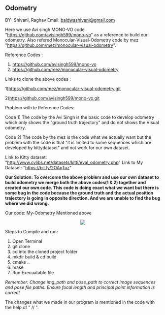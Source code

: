 ## Odometry 

BY- Shivani, Raghav
Email: baldwashivani@gmail.com

Here we use  Avi singh MONO-VO code "https://github.com/avisingh599/mono-vo" as a reference to build our odometry.
Also refered Monocular-Visual-Odometry code by mez "https://github.com/mez/monocular-visual-odometry".

Reference Codes :
1) https://github.com/avisingh599/mono-vo
2) https://github.com/mez/monocular-visual-odometry

Links to clone the above codes : 

1)https://github.com/mez/monocular-visual-odometry.git 

2)https://github.com/avisingh599/mono-vo.git

Problem with te Reference Codes:

Code 1) The code by the Avi Singh is the basic code to develop odometry which only shows the "ground truth trajectory" and do not shows the Visual odometry.

Code 2) The code by the mez is the code what we actually want but the problem with the code is that "it is limited to some sequences which are developed by kittydataset" and not work for our own dataset.

Link to Kitty dataset: "http://www.cvlibs.net/datasets/kitti/eval_odometry.php"
Link to My Dataset: "https://bit.ly/2OAqTuz" 

**Our Solution: To overcome the above problem and use our own dataset to build odometry we merge both the above codes(1 & 2) together and created our own code.  This code is doing exact what we want but there is some bug in the code because the ground truth and the actual position trajectory is going in opposite direction. And we are unable to find the bug where we did wrong.** 

Our code: My-Odometry Mentioned above
<p align="center">
  <img src="https://github.com/Shivani1796/Odometry-/blob/master/AviSingh/1.png">
</p>

Steps to Compile and run:

1) Open Terminal
2) git clone 
3) cd into the cloned project folder 
4) mkdir build & cd build
5) cmake ..
6) make 
7) Run Execuatable file

*Remember: Change img_path and pose_path to correct image sequences and pose file paths. 
	  Ensure focal length and principal point information is correct* 
          
The changes what we made in our program is mentioned in the code with the help of " // ".

